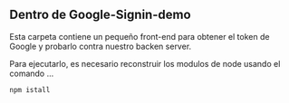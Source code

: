 ## Dentro de Google-Signin-demo

Esta carpeta contiene un pequeño front-end para obtener el token de Google y probarlo contra nuestro backen server.

Para ejecutarlo, es necesario reconstruir los modulos de node usando el comando ... 

```
npm istall
```
 